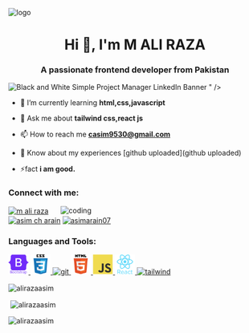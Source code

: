![logo](https://github.com/user-attachments/assets/39a219d8-1f49-4260-a867-0bb92057d67a)

<h1 align="center">Hi 👋, I'm M ALI RAZA</h1>
<h3 align="center">A passionate frontend developer from Pakistan</h3>

<p align="left"> <img src="<img width="1188" height="297" alt="Black and White Simple Project Manager LinkedIn Banner" src="https://github.com/user-attachments/assets/00ec53d5-deb2-4e0a-bd87-ed6040509d4c" />
" /> </p>

- 🌱 I’m currently learning **html,css,javascript**

- 💬 Ask me about **tailwind css,react js**

- 📫 How to reach me **casim9530@gmail.com**

- 📄 Know about my experiences [github uploaded](github uploaded)

- ⚡fact **i am good.**

<h3 align="left">Connect with me:</h3>

<img align = "right" alt = "coding" width = "400" src = "https://user-images.githubusercontent.com/55389276/140866485-8fb1c876-9a8f-4d6a-98dc-08c4981eaf70.gif">
<p align="left">
<a href="https://linkedin.com/in/m ali raza" target="blank"><img align="center" src="https://raw.githubusercontent.com/rahuldkjain/github-profile-readme-generator/master/src/images/icons/Social/linked-in-alt.svg" alt="m ali raza" height="30" width="40" /></a>
<a href="https://fb.com/asim ch arain" target="blank"><img align="center" src="https://raw.githubusercontent.com/rahuldkjain/github-profile-readme-generator/master/src/images/icons/Social/facebook.svg" alt="asim ch arain" height="30" width="40" /></a>
<a href="https://instagram.com/asimarain07" target="blank"><img align="center" src="https://raw.githubusercontent.com/rahuldkjain/github-profile-readme-generator/master/src/images/icons/Social/instagram.svg" alt="asimarain07" height="30" width="40" /></a>
</p>
<h3 align="left">Languages and Tools:</h3>
<p align="left"> <a href="https://getbootstrap.com" target="_blank" rel="noreferrer"> <img src="https://raw.githubusercontent.com/devicons/devicon/master/icons/bootstrap/bootstrap-plain-wordmark.svg" alt="bootstrap" width="40" height="40"/> </a> <a href="https://www.w3schools.com/css/" target="_blank" rel="noreferrer"> <img src="https://raw.githubusercontent.com/devicons/devicon/master/icons/css3/css3-original-wordmark.svg" alt="css3" width="40" height="40"/> </a> <a href="https://git-scm.com/" target="_blank" rel="noreferrer"> <img src="https://www.vectorlogo.zone/logos/git-scm/git-scm-icon.svg" alt="git" width="40" height="40"/> </a> <a href="https://www.w3.org/html/" target="_blank" rel="noreferrer"> <img src="https://raw.githubusercontent.com/devicons/devicon/master/icons/html5/html5-original-wordmark.svg" alt="html5" width="40" height="40"/> </a> <a href="https://developer.mozilla.org/en-US/docs/Web/JavaScript" target="_blank" rel="noreferrer"> <img src="https://raw.githubusercontent.com/devicons/devicon/master/icons/javascript/javascript-original.svg" alt="javascript" width="40" height="40"/> </a> <a href="https://reactjs.org/" target="_blank" rel="noreferrer"> <img src="https://raw.githubusercontent.com/devicons/devicon/master/icons/react/react-original-wordmark.svg" alt="react" width="40" height="40"/> </a> <a href="https://tailwindcss.com/" target="_blank" rel="noreferrer"> <img src="https://www.vectorlogo.zone/logos/tailwindcss/tailwindcss-icon.svg" alt="tailwind" width="40" height="40"/> </a> </p>

<p><img align="center" src="https://github-readme-stats.vercel.app/api/top-langs?username=alirazaasim&show_icons=true&locale=en&layout=compact" alt="alirazaasim" /></p>

<p>&nbsp;<img align="center" src="https://github-readme-stats.vercel.app/api?username=alirazaasim&show_icons=true&locale=en" alt="alirazaasim" /></p>

<p><img align="center" src="https://github-readme-streak-stats.herokuapp.com/?user=alirazaasim&" alt="alirazaasim" /></p>
